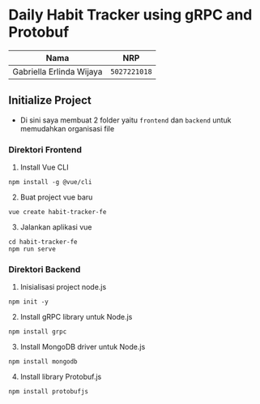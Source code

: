 # Daily Habit Tracker using gRPC and Protobuf

| Nama                            | NRP          |
| ------------------------------- | ------------ |
| Gabriella Erlinda Wijaya        | `5027221018` |

## Initialize Project
- Di sini saya membuat 2 folder yaitu `frontend` dan `backend` untuk memudahkan organisasi file

### Direktori Frontend
1. Install Vue CLI
```
npm install -g @vue/cli
```
2. Buat project vue baru
```
vue create habit-tracker-fe
```
3. Jalankan aplikasi vue
```
cd habit-tracker-fe
npm run serve
```

### Direktori Backend
1. Inisialisasi project node.js
```
npm init -y
```
2. Install gRPC library untuk Node.js
```
npm install grpc
```
3. Install MongoDB driver untuk Node.js
```
npm install mongodb
```
4. Install library Protobuf.js
```
npm install protobufjs
```
